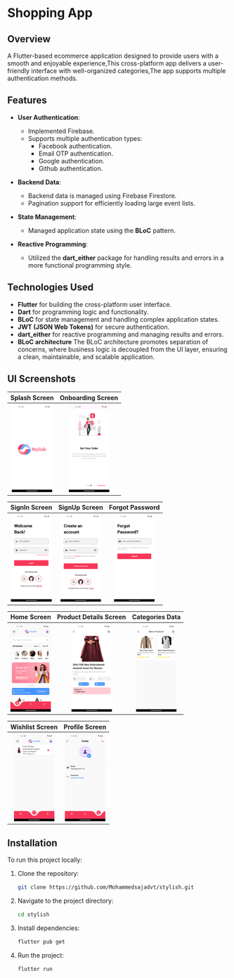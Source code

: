# Shopping App

## Overview

A Flutter-based ecommerce application designed to provide users with a smooth and enjoyable experience,This cross-platform app delivers a user-friendly interface with well-organized categories,The app supports multiple authentication methods.

## Features

- **User Authentication**:
  - Implemented Firebase.
  - Supports multiple authentication types:
    - Facebook authentication.
    - Email OTP authentication.
    - Google authentication.
    - Github authentication.

- **Backend Data**:
  - Backend data is managed using Firebase Firestore.
  - Pagination support for efficiently loading large event lists.    

- **State Management**:
  - Managed application state using the **BLoC** pattern.    
  
- **Reactive Programming**:
  - Utilized the **dart_either** package for handling results and errors in a more functional programming style.

## Technologies Used

- **Flutter** for building the cross-platform user interface.
- **Dart** for programming logic and functionality.
- **BLoC** for state management and handling complex application states.
- **JWT (JSON Web Tokens)** for secure authentication.
- **dart_either** for reactive programming and managing results and errors.
- **BLoC architecture** The BLoC architecture promotes separation of concerns, where business logic is decoupled from the UI layer, ensuring a clean, maintainable, and scalable application.

## UI Screenshots

| Splash Screen | Onboarding Screen |
|:--------------:|:-----------------:|
| <img src="screenshots/splash.png" height="200"> | <img src="screenshots/onboarding3.png" height="200"> |

| SignIn Screen | SignUp Screen | Forgot Password |
|:--------------:|:-------------:|:---------------:|
| <img src="screenshots/login.png" height="200"> | <img src="screenshots/signup.png" height="200"> | <img src="screenshots/forgotpass.png" height="200"> |

| Home Screen | Product Details Screen | Categories Data |
|:------------:|:----------------------:|:---------------:|
| <img src="screenshots/home.png" height="200"> | <img src="screenshots/detail.png" height="200"> | <img src="screenshots/categories.png" height="200"> |

| Wishlist Screen | Profile Screen |
|:---------------:|:--------------:|
| <img src="screenshots/wishlist.png" height="200"> | <img src="screenshots/profile.png" height="200"> |




## Installation

To run this project locally:

1. Clone the repository:
   ```bash
   git clone https://github.com/Mohammedsajadvt/stylish.git
   ```
2. Navigate to the project directory:
   ```bash
   cd stylish
   ```
3. Install dependencies:
   ```bash
   flutter pub get
   ```
4. Run the project:
   ```bash
   flutter run
   ```

   
